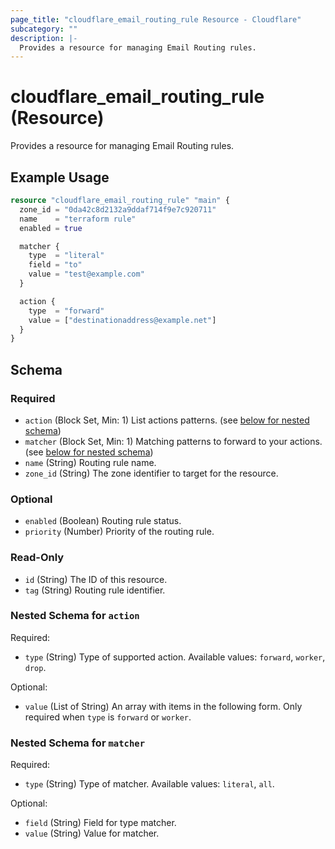 ```yaml
---
page_title: "cloudflare_email_routing_rule Resource - Cloudflare"
subcategory: ""
description: |-
  Provides a resource for managing Email Routing rules.
---
```


# cloudflare_email_routing_rule (Resource)

Provides a resource for managing Email Routing rules.

## Example Usage

```terraform
resource "cloudflare_email_routing_rule" "main" {
  zone_id = "0da42c8d2132a9ddaf714f9e7c920711"
  name    = "terraform rule"
  enabled = true

  matcher {
    type  = "literal"
    field = "to"
    value = "test@example.com"
  }

  action {
    type  = "forward"
    value = ["destinationaddress@example.net"]
  }
}
```
<!-- schema generated by tfplugindocs -->
## Schema

### Required

- `action` (Block Set, Min: 1) List actions patterns. (see [below for nested schema](#nestedblock--action))
- `matcher` (Block Set, Min: 1) Matching patterns to forward to your actions. (see [below for nested schema](#nestedblock--matcher))
- `name` (String) Routing rule name.
- `zone_id` (String) The zone identifier to target for the resource.

### Optional

- `enabled` (Boolean) Routing rule status.
- `priority` (Number) Priority of the routing rule.

### Read-Only

- `id` (String) The ID of this resource.
- `tag` (String) Routing rule identifier.

<a id="nestedblock--action"></a>
### Nested Schema for `action`

Required:

- `type` (String) Type of supported action. Available values: `forward`, `worker`, `drop`.

Optional:

- `value` (List of String) An array with items in the following form. Only required when `type` is `forward` or `worker`.


<a id="nestedblock--matcher"></a>
### Nested Schema for `matcher`

Required:

- `type` (String) Type of matcher. Available values: `literal`, `all`.

Optional:

- `field` (String) Field for type matcher.
- `value` (String) Value for matcher.



